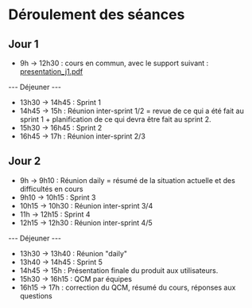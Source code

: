 # Déroulement des séances

## Jour 1
- 9h -> 12h30 : cours en commun, avec le support suivant : [presentation_j1.pdf](presentation_j1.pdf)

--- Déjeuner ---

- 13h30 -> 14h45 : Sprint 1
- 14h45 -> 15h : Réunion inter-sprint 1/2 = revue de ce qui a été fait au sprint 1 + planification de ce qui devra être fait au sprint 2.
- 15h30 -> 16h45 : Sprint 2
- 16h45 -> 17h : Réunion inter-sprint 2/3

## Jour 2
- 9h -> 9h10 : Réunion daily = résumé de la situation actuelle et des difficultés en cours
- 9h10 -> 10h15 : Sprint 3
- 10h15 -> 10h30 : Réunion inter-sprint 3/4
- 11h -> 12h15 : Sprint 4
- 12h15 -> 12h30 : Réunion inter-sprint 4/5

--- Déjeuner ---

- 13h30 -> 13h40 : Réunion "daily"
- 13h40 -> 14h45 : Sprint 5
- 14h45 -> 15h : Présentation finale du produit aux utilisateurs.
- 15h30 -> 16h15 : QCM par équipes
- 16h15 -> 17h : correction du QCM, résumé du cours, réponses aux questions
